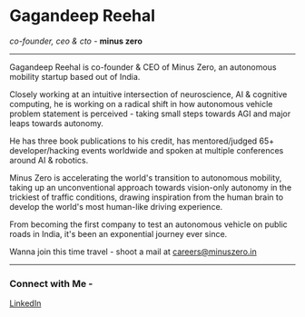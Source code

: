 # Gagandeep Reehal

*co-founder, ceo & cto -* **minus zero**

___

Gagandeep Reehal is co-founder & CEO of Minus Zero, an autonomous mobility startup based out of India.

Closely working at an intuitive intersection of neuroscience, AI & cognitive computing, he is working on a radical shift in how autonomous vehicle problem statement is perceived - taking small steps towards AGI and major leaps towards autonomy.

He has three book publications to his credit, has mentored/judged 65+ developer/hacking events worldwide and spoken at multiple conferences around AI & robotics.

Minus Zero is accelerating the world's transition to autonomous mobility, taking up an unconventional approach towards vision-only autonomy in the trickiest of traffic conditions, drawing inspiration from the human brain to develop the world's most human-like driving experience. 

From becoming the first company to test an autonomous vehicle on public roads in India, it's been an exponential journey ever since. 

Wanna join this time travel - shoot a mail at careers@minuszero.in

____
### Connect with Me -

[LinkedIn](https://www.linkedin.com/in/gagandeepreehal/)
